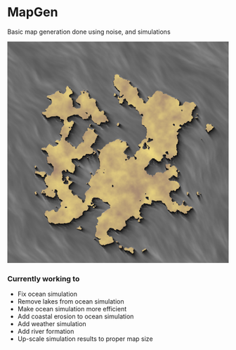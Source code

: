 MapGen
======

Basic map generation done using noise, and simulations

![Screenshot](preview/flow.png)

### Currently working to
* Fix ocean simulation
* Remove lakes from ocean simulation
* Make ocean simulation more efficient
* Add coastal erosion to ocean simulation
* Add weather simulation
* Add river formation
* Up-scale simulation results to proper map size
